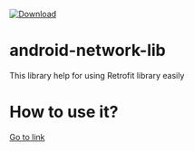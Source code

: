[ ![Download](https://api.bintray.com/packages/developerkhw/maven/network-release/images/download.svg) ](https://bintray.com/developerkhw/maven/network-release/_latestVersion)

# android-network-lib
This library help for using Retrofit library easily

# How to use it?
[Go to link](https://gist.github.com/soulduse/b832152e42b893581f7736f4524f3dcd#file-network-kt)

